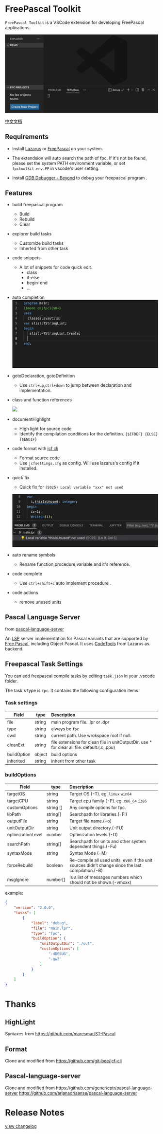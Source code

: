 # FreePascal Toolkit 
`FreePascal Toolkit` is a VSCode extension for developing FreePascal applications.

![FreePascal Toolkit preview](images/doc/fpctoolkit.gif)

[中文文档](README_CN.md)
## Requirements

- Install [Lazarus](https://www.lazarus-ide.org/) or  [FreePascal](https://www.freepascal.org/download.var)  on your system. 

- The extendsion will auto search the path of fpc. If it's not be found, please set the system PATH environment variable, or set `fpctoolkit.env.PP` in vscode's user setting. 

- Install [GDB Debugger - Beyond](https://marketplace.visualstudio.com/items?itemName=coolchyni.beyond-debug) to debug your freepascal program .


## Features
- build freepascal program 
	- Build 
	- Rebuild
	- Clear
- explorer build tasks
	- Customize build tasks
	- Inherted from other task
- code snippets
	- A lot of snippets for code quick edit.
		* class
		* if-else
		* begin-end
		* ... 
- auto completion
 	![](images/doc/code-snippets.gif)
- gotoDeclaration, gotoDefinition
	- Use `ctrl+up`,`ctrl+down` to jump between declaration and implementation.
- class and function references
		
	![](images/doc/documentsymbol.png)
- documentHighlight
	- High light for source code 
	- Identify the compilation conditions for the definition. `{$IFDEF} {ELSE} {$ENDIF}`

- code format with [jcf cli](https://github.com/coolchyni/jcf-cli)
	- Format source code
	- Use `jcfsettings.cfg` as config. Will use lazarus's config if it installed. 
- quick fix 
	- Quick fix for `(5025) Local variable "xxx" not used`

	![](images/doc/quickfix.gif) 
- auto rename symbols
	- Rename function,procedure,variable and it's reference. 
- code complete 
	- Use `ctrl+shift+c` auto implement procedure .
- code actions
	- remove unused units
## Pascal Language Server 

from [pascal-language-server](https://github.com/coolchyni/pascal-language-server)

An [LSP](https://microsoft.github.io/language-server-protocol/) server
implementation for Pascal variants that are supported by [Free
Pascal](https://www.freepascal.org/), including Object Pascal. It uses
[CodeTools](https://wiki.lazarus.freepascal.org/Codetools) from
Lazarus as backend.

## Freepascal Task Settings

You can add freepascal compile tasks by editing `task.json` in your .vscode folder.

The task's type is `fpc`. It contains the following configuration items.

### Task settings
Field   | type  |  Description  |
------  | ----- |  :-------------
file  | string|main program file. .lpr or .dpr
type  | string|always be `fpc`
cwd   | string|current path. Use wrokspace root if null.
cleanExt|string|file extensions for clean file in unitOutputDir. use * for clear all file. default:(.o,.ppu)
buildOption|object|build options
inherited|string| inherit from other task

### buildOptions
Field  | type | Description  |
-------| ---- |:---------------
targetOS  | string | Target OS (-T).  eg. `linux` `win64`
targetCPU |string| Target cpu family (-P). eg. `x86_64` `i386`
customOptions|string []| Any compile options for fpc.     
libPath|string[]|Searchpath for libraries.(-Fl)
outputFile| string| Target file name.(-o)
unitOutputDir| string|Unit output directory.(-FU)
optimizationLevel| number|Optimization levels (-O)
searchPath| string[]|Searchpath for units and other system dependent things.(-Fu)
syntaxMode| string|Syntax Mode (-M)
forceRebuild| boolean|Re-compile all used units, even if the unit sources didn’t change since the last compilation.(-B)
msgIgnore|number[]|Is a list of messages numbers which should not be shown.(-vmxxx)

example:
~~~json
{
	"version": "2.0.0",
	"tasks": [
		{
			"label": "debug",
			"file": "main.lpr",
			"type": "fpc",
			"buildOption": {
				"unitOutputDir": "./out",
				"customOptions": [
					"-dDEBUG",
					"-gw2"
				]
			}
		}
	]
}
~~~

# Thanks
## HighLight

Syntaxes from https://github.com/maresmar/ST-Pascal

## Format

Clone and modified from  https://github.com/git-bee/jcf-cli

## Pascal-language-server

Clone and modified from 
https://github.com/genericptr/pascal-language-server 
https://github.com/arjanadriaanse/pascal-language-server

# Release Notes

[view changelog](CHANGELOG.md)


